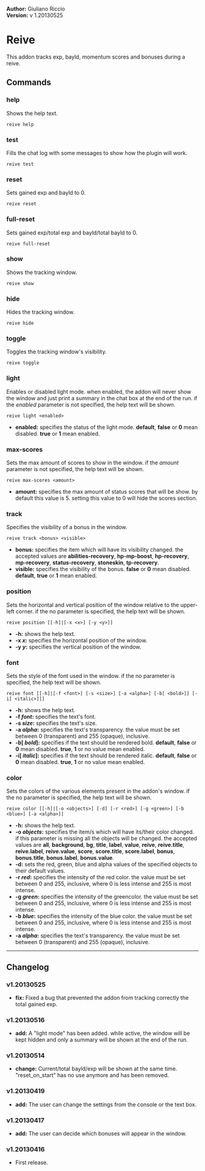 **Author:** Giuliano Riccio  
**Version:** v 1.20130525

# Reive #
This addon tracks exp, bayld, momentum scores and bonuses during a reive.

## Commands ##
### help ###
Shows the help text.  
```
reive help
```

### test ###
Fills the chat log with some messages to show how the plugin will work.  
```
reive test
```

### reset ###
Sets gained exp and bayld to 0.  
```
reive reset
```

### full-reset ###
Sets gained exp/total exp and bayld/total bayld to 0.  
```
reive full-reset
```

### show ###
Shows the tracking window.  
```
reive show
```

### hide ###
Hides the tracking window.  
```
reive hide
```

### toggle ###
Toggles the tracking window's visibility.  
```
reive toggle
```

### light ###
Enables or disabled light mode. when enabled, the addon will never show the window and just print a summary in the chat box at the end of the run. if the _enabled_ parameter is not specified, the help text will be shown.  
```
reive light <enabled>
```
* **enabled:** specifies the status of the light mode. **default**, **false** or **0** mean disabled. **true** or **1** mean enabled.

### max-scores ###
Sets the max amount of scores to show in the window. if the _amount_ parameter is not specified, the help text will be shown.  
```
reive max-scores <amount>
```
* **amount:** specifies the max amount of status scores that will be show. by default this value is 5. setting this value to 0 will hide the scores section.

### track ###
Specifies the visibility of a bonus in the window.  
```
reive track <bonus> <visible>
```
* **bonus:** specifies the item which will have its visibility changed. the accepted values are **abilities-recovery**, **hp-mp-boost**, **hp-recovery**, **mp-recovery**, **status-recovery**, **stoneskin**, **tp-recovery**.
* **visible:** specifies the visibility of the bonus. **false** or **0** mean disabled. **default**, **true** or **1** mean enabled.

### position ###
Sets the horizontal and vertical position of the window relative to the upper-left corner. if the no parameter is specified, the help text will be shown.  
```
reive position [[-h]|[-x <x>] [-y <y>]]
```
* **-h:** shows the help text.
* **-x _x_:** specifies the horizontal position of the window.
* **-y _y_:** specifies the vertical position of the window.

### font ###
Sets the style of the font used in the window. if the no parameter is specified, the help text will be shown.  
```
reive font [[-h]|[-f <font>] [-s <size>] [-a <alpha>] [-b[ <bold>]] [-i[ <italic>]]]
```
* **-h:** shows the help text.
* **-f _font_:** specifies the text's font.
* **-s _size_:** specifies the text's size.
* **-a _alpha_:** specifies the text's transparency. the value must be set between 0 (transparent) and 255 (opaque), inclusive.
* **-b[ _bold_]:** specifies if the text should be rendered bold. **default**, **false** or **0** mean disabled. **true**, **1** or no value mean enabled.
* **-i[ _italic_]:** specifies if the text should be rendered italic. **default**, **false** or **0** mean disabled. **true**, **1** or no value mean enabled.

### color ###
Sets the colors of the various elements present in the addon's window. if the no parameter is specified, the help text will be shown.  
```
reive color [[-h]|[-o <objects>] [-d] [-r <red>] [-g <green>] [-b <blue>] [-a <alpha>]]
```
* **-h:** shows the help text.
* **-o _objects_:** specifies the item/s which will have its/their color changed. if this parameter is missing all the objects will be changed. the accepted values are **all**, **background**, **bg**, **title**, **label**, **value**, **reive**, **reive.title**, **reive.label**, **reive.value**, **score**, **score.title**, **score.label**, **bonus**, **bonus.title**, **bonus.label**, **bonus.value**.
* **-d:** sets the red, green, blue and alpha values of the specified objects to their default values.
* **-r _red_:** specifies the intensity of the red color. the value must be set between 0 and 255, inclusive, where 0 is less intense and 255 is most intense.
* **-g _green_:** specifies the intensity of the greencolor. the value must be set between 0 and 255, inclusive, where 0 is less intense and 255 is most intense.
* **-b _blue_:** specifies the intensity of the blue color. the value must be set between 0 and 255, inclusive, where 0 is less intense and 255 is most intense.
* **-a _alpha_:** specifies the text's transparency. the value must be set between 0 (transparent) and 255 (opaque), inclusive.

----

## Changelog ##

### v1.20130525 ###
* **fix:** Fixed a bug that prevented the addon from tracking correctly the total gained exp.

### v1.20130516 ###
* **add:** A "light mode" has been added. while active, the window will be kept hidden and only a summary will be shown at the end of the run.

### v1.20130514 ###
* **change:** Current/total bayld/exp will be shown at the same time. "reset_on_start" has no use anymore and has been removed.

### v1.20130419 ###
* **add:** The user can change the settings from the console or the text box.

### v1.20130417 ###
* **add:** The user can decide which bonuses will appear in the window.

### v1.20130416 ###
* First release.
